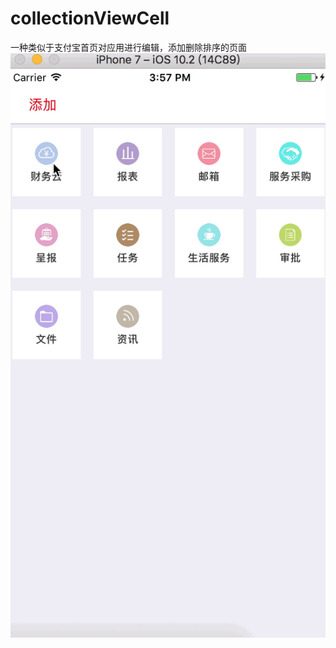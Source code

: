 # collectionViewCell
一种类似于支付宝首页对应用进行编辑，添加删除排序的页面
![img](https://github.com/lwg123/collectionViewCell/blob/master/2017-05-25%2016_10_36.gif)
